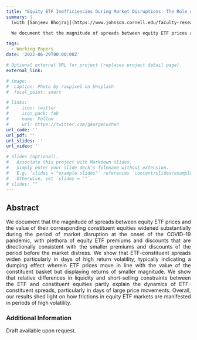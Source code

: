 ```yaml
---
title: "Equity ETF Inefficiencies During Market Disruptions: The Role of Liquidity, Short-Selling, and Information Shocks"
summary: |
  (with [Sanjeev Bhojraj](https://www.johnson.cornell.edu/faculty-research/faculty/sb235/), [Felipe Bastos Gurgel Silva](https://sites.google.com/cornell.edu/felipebgsilva/home), and [Suning Zhang](https://www.ivybusiness.iastate.edu/directory/suningz/))

  We document that the magnitude of spreads between equity ETF prices and the value of their corresponding constituent equities widened substantially during the period of market disruption at the onset of the COVID–19 pandemic, with plethora of equity ETF premiums and discounts that are directionally consistent with the smaller premiums and discounts of the period before the market distress. We show that ETF-constituent spreads widen particularly in days of high return volatility, typically indicating a dumping effect wherein ETF prices move in line with the value of the constituent basket but displaying returns of smaller magnitude. We show that relative differences in liquidity and short-selling constraints between the ETF and constituent equities partly explain the dynamics of ETF-constituent spreads, particularly in days of large price movements. Overall, our results shed light on how frictions in equity ETF markets are manifested in periods of high volatility. 

tags:
  - Working Papers
date: '2022-06-29T00:00:00Z'

# Optional external URL for project (replaces project detail page).
external_link: 

# image:
#  caption: Photo by rawpixel on Unsplash
#  focal_point: smart

# links:
#   - icon: twitter
#     icon_pack: fab
#     name: Follow
#     url: https://twitter.com/georgecushen
url_code: ''
url_pdf: ''
url_slides: ''
url_video: ''

# Slides (optional).
#   Associate this project with Markdown slides.
#   Simply enter your slide deck's filename without extension.
#   E.g. `slides = "example-slides"` references `content/slides/example-slides.md`.
#   Otherwise, set `slides = ""`.
# slides: ""
---
```

## Abstract
<div align="justify"> We document that the magnitude of spreads between equity ETF prices and the value of their corresponding constituent equities widened substantially during the period of market disruption at the onset of the COVID–19 pandemic, with plethora of equity ETF premiums and discounts that are directionally consistent with the smaller premiums and discounts of the period before the market distress. We show that ETF-constituent spreads widen particularly in days of high return volatility, typically indicating a dumping effect wherein ETF prices move in line with the value of the constituent basket but displaying returns of smaller magnitude. We show that relative differences in liquidity and short-selling constraints between the ETF and constituent equities partly explain the dynamics of ETF-constituent spreads, particularly in days of large price movements. Overall, our results shed light on how frictions in equity ETF markets are manifested in periods of high volatility. </div>

### Additional Information
Draft available upon request.

